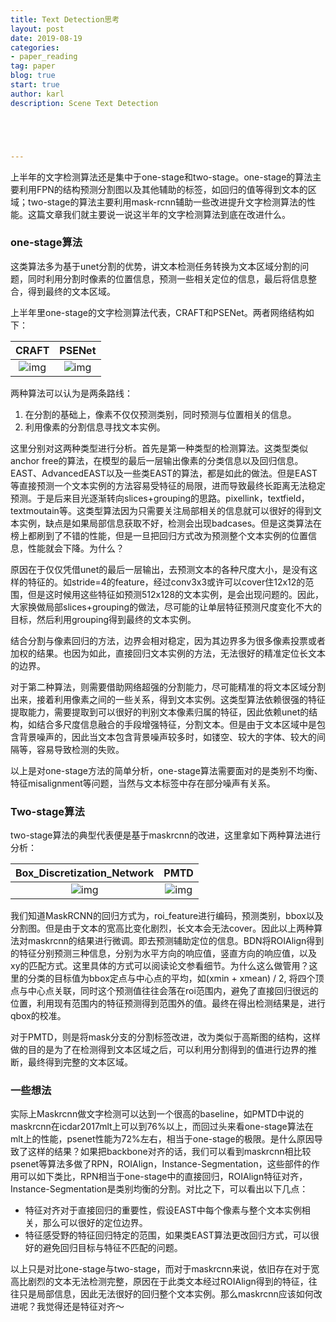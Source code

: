 ```yaml
---
title: Text Detection思考
layout: post
date: 2019-08-19
categories: 
- paper_reading
tag: paper
blog: true
start: true
author: karl
description: Scene Text Detection





---
```


上半年的文字检测算法还是集中于one-stage和two-stage。one-stage的算法主要利用FPN的结构预测分割图以及其他辅助的标签，如回归的值等得到文本的区域；two-stage的算法主要利用mask-rcnn辅助一些改进提升文字检测算法的性能。这篇文章我们就主要说一说这半年的文字检测算法到底在改进什么。

### one-stage算法

这类算法多为基于unet分割的优势，讲文本检测任务转换为文本区域分割的问题，同时利用分割时像素的位置信息，预测一些相关定位的信息，最后将信息整合，得到最终的文本区域。

上半年里one-stage的文字检测算法代表，CRAFT和PSENet。两者网络结构如下：



|                            CRAFT                             |                  PSENet                  |
| :----------------------------------------------------------: | :--------------------------------------: |
| ![img](https://media.arxiv-vanity.com/render-output/1112933/x3.png) | ![img](/Users/gengjiajia/Desktop/x2.png) |

两种算法可以认为是两条路线：

1. 在分割的基础上，像素不仅仅预测类别，同时预测与位置相关的信息。
2. 利用像素的分割信息寻找文本实例。

这里分别对这两种类型进行分析。首先是第一种类型的检测算法。这类型类似anchor free的算法，在模型的最后一层输出像素的分类信息以及回归信息。EAST、AdvancedEAST以及一些类EAST的算法，都是如此的做法。但是EAST等直接预测一个文本实例的方法容易受特征的局限，进而导致最终长距离无法稳定预测。于是后来目光逐渐转向slices+grouping的思路。pixellink，textfield， textmoutain等。这类型算法因为只需要关注局部相关的信息就可以很好的得到文本实例，缺点是如果局部信息获取不好，检测会出现badcases。但是这类算法在榜上都刷到了不错的性能，但是一旦把回归方式改为预测整个文本实例的位置信息，性能就会下降。为什么？

原因在于仅仅凭借unet的最后一层输出，去预测文本的各种尺度大小，是没有这样的特征的。如stride=4的feature，经过conv3x3或许可以cover住12x12的范围，但是这时候用这些特征如预测512x128的文本实例，是会出现问题的。因此，大家换做局部slices+grouping的做法，尽可能的让单层特征预测尺度变化不大的目标，然后利用grouping得到最终的文本实例。

结合分割与像素回归的方法，边界会相对稳定，因为其边界多为很多像素投票或者加权的结果。也因为如此，直接回归文本实例的方法，无法很好的精准定位长文本的边界。



对于第二种算法，则需要借助网络超强的分割能力，尽可能精准的将文本区域分割出来，接着利用像素之间的一些关系，得到文本实例。这类型算法依赖很强的特征提取能力，需要提取到可以很好的判别文本像素归属的特征，因此依赖unet的结构，如结合多尺度信息融合的手段增强特征，分割文本。但是由于文本区域中是包含背景噪声的，因此当文本包含背景噪声较多时，如镂空、较大的字体、较大的间隔等，容易导致检测的失败。



以上是对one-stage方法的简单分析，one-stage算法需要面对的是类别不均衡、特征misalignment等问题，当然与文本标签中存在部分噪声有关系。



### Two-stage算法

two-stage算法的典型代表便是基于maskrcnn的改进，这里拿如下两种算法进行分析：

|                  Box_Discretization_Network                  |                   PMTD                   |
| :----------------------------------------------------------: | :--------------------------------------: |
| ![img](https://media.arxiv-vanity.com/render-output/1089570/x1.png) | ![img](/Users/gengjiajia/Desktop/x3.png) |

我们知道MaskRCNN的回归方式为，roi_feature进行编码，预测类别，bbox以及分割图。但是由于文本的宽高比变化剧烈，长文本会无法cover。因此以上两种算法对maskrcnn的结果进行微调。即去预测辅助定位的信息。BDN将ROIAlign得到的特征分别预测三种信息，分别为水平方向的响应值，竖直方向的响应值，以及xy的匹配方式。这里具体的方式可以阅读论文参看细节。为什么这么做管用？这里的分类的目标值为bbox定点与中心点的平均，如(xmin + xmean) / 2, 将四个顶点与中心点关联，同时这个预测值往往会落在roi范围内，避免了直接回归很远的位置，利用现有范围内的特征预测得到范围外的值。最终在得出检测结果是，进行qbox的校准。

对于PMTD，则是将mask分支的分割标签改进，改为类似于高斯图的结构，这样做的目的是为了在检测得到文本区域之后，可以利用分割得到的值进行边界的推断，最终得到完整的文本区域。



### 一些想法

实际上Maskrcnn做文字检测可以达到一个很高的baseline，如PMTD中说的maskrcnn在icdar2017mlt上可以到76%以上，而回过头来看one-stage算法在mlt上的性能，psenet性能为72%左右，相当于one-stage的极限。是什么原因导致了这样的结果？如果把backbone对齐的话，我们可以看到maskrcnn相比较psenet等算法多做了RPN，ROIAlign，Instance-Segmentation，这些部件的作用可以如下类比，RPN相当于one-stage中的直接回归，ROIAlign特征对齐，Instance-Segmentation是类别均衡的分割。对比之下，可以看出以下几点：

- 特征对齐对于直接回归的重要性，假设EAST中每个像素与整个文本实例相关，那么可以很好的定位边界。
- 特征感受野的特征回归特定的范围，如果类EAST算法更改回归方式，可以很好的避免回归目标与特征不匹配的问题。

以上只是对比one-stage与two-stage，而对于maskrcnn来说，依旧存在对于宽高比剧烈的文本无法检测完整，原因在于此类文本经过ROIAlign得到的特征，往往只是局部信息，因此无法很好的回归整个文本实例。那么maskrcnn应该如何改进呢？我觉得还是特征对齐～

